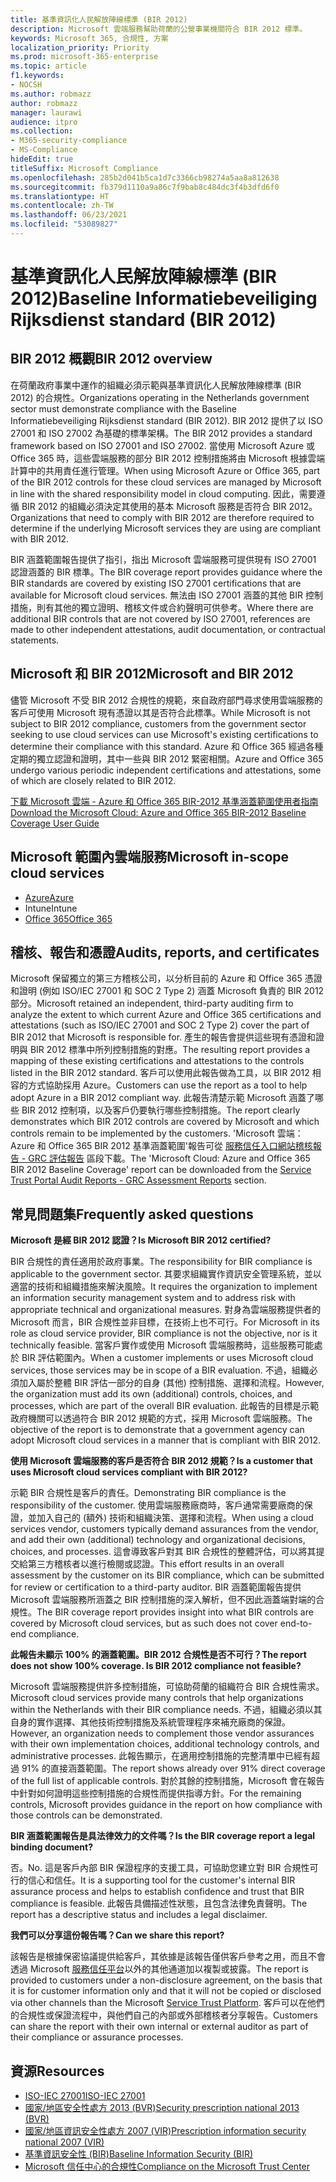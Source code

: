 ```yaml
---
title: 基準資訊化人民解放陣線標準 (BIR 2012)
description: Microsoft 雲端服務幫助荷蘭的公營事業機關符合 BIR 2012 標準。
keywords: Microsoft 365, 合規性, 方案
localization_priority: Priority
ms.prod: microsoft-365-enterprise
ms.topic: article
f1.keywords:
- NOCSH
ms.author: robmazz
author: robmazz
manager: laurawi
audience: itpro
ms.collection:
- M365-security-compliance
- MS-Compliance
hideEdit: true
titleSuffix: Microsoft Compliance
ms.openlocfilehash: 285b2d041b5ca1d7c3366cb98274a5aa8a812638
ms.sourcegitcommit: fb379d1110a9a86c7f9bab8c484dc3f4b3dfd6f0
ms.translationtype: HT
ms.contentlocale: zh-TW
ms.lasthandoff: 06/23/2021
ms.locfileid: "53089827"
---
```

# <a name="baseline-informatiebeveiliging-rijksdienst-standard-bir-2012"></a><span data-ttu-id="bb8ac-104">基準資訊化人民解放陣線標準 (BIR 2012)</span><span class="sxs-lookup"><span data-stu-id="bb8ac-104">Baseline Informatiebeveiliging Rijksdienst standard (BIR 2012)</span></span>

## <a name="bir-2012-overview"></a><span data-ttu-id="bb8ac-105">BIR 2012 概觀</span><span class="sxs-lookup"><span data-stu-id="bb8ac-105">BIR 2012 overview</span></span>

<span data-ttu-id="bb8ac-106">在荷蘭政府事業中運作的組織必須示範與基準資訊化人民解放陣線標準 (BIR 2012) 的合規性。</span><span class="sxs-lookup"><span data-stu-id="bb8ac-106">Organizations operating in the Netherlands government sector must demonstrate compliance with the Baseline Informatiebeveiliging Rijksdienst standard (BIR 2012).</span></span> <span data-ttu-id="bb8ac-107">BIR 2012 提供了以 ISO 27001 和 ISO 27002 為基礎的標準架構。</span><span class="sxs-lookup"><span data-stu-id="bb8ac-107">The BIR 2012 provides a standard framework based on ISO 27001 and ISO 27002.</span></span> <span data-ttu-id="bb8ac-108">當使用 Microsoft Azure 或 Office 365 時，這些雲端服務的部分 BIR 2012 控制措施將由 Microsoft 根據雲端計算中的共用責任進行管理。</span><span class="sxs-lookup"><span data-stu-id="bb8ac-108">When using Microsoft Azure or Office 365, part of the BIR 2012 controls for these cloud services are managed by Microsoft in line with the shared responsibility model in cloud computing.</span></span> <span data-ttu-id="bb8ac-109">因此，需要遵循 BIR 2012 的組織必須決定其使用的基本 Microsoft 服務是否符合 BIR 2012。</span><span class="sxs-lookup"><span data-stu-id="bb8ac-109">Organizations that need to comply with BIR 2012 are therefore required to determine if the underlying Microsoft services they are using are compliant with BIR 2012.</span></span>

<span data-ttu-id="bb8ac-110">BIR 涵蓋範圍報告提供了指引，指出 Microsoft 雲端服務可提供現有 ISO 27001 認證涵蓋的 BIR 標準。</span><span class="sxs-lookup"><span data-stu-id="bb8ac-110">The BIR coverage report provides guidance where the BIR standards are covered by existing ISO 27001 certifications that are available for Microsoft cloud services.</span></span> <span data-ttu-id="bb8ac-111">無法由 ISO 27001 涵蓋的其他 BIR 控制措施，則有其他的獨立證明、稽核文件或合約聲明可供參考。</span><span class="sxs-lookup"><span data-stu-id="bb8ac-111">Where there are additional BIR controls that are not covered by ISO 27001, references are made to other independent attestations, audit documentation, or contractual statements.</span></span>

## <a name="microsoft-and-bir-2012"></a><span data-ttu-id="bb8ac-112">Microsoft 和 BIR 2012</span><span class="sxs-lookup"><span data-stu-id="bb8ac-112">Microsoft and BIR 2012</span></span>

<span data-ttu-id="bb8ac-113">儘管 Microsoft 不受 BIR 2012 合規性的規範，來自政府部門尋求使用雲端服務的客戶可使用 Microsoft 現有憑證以其是否符合此標準。</span><span class="sxs-lookup"><span data-stu-id="bb8ac-113">While Microsoft is not subject to BIR 2012 compliance, customers from the government sector seeking to use cloud services can use Microsoft's existing certifications to determine their compliance with this standard.</span></span> <span data-ttu-id="bb8ac-114">Azure 和 Office 365 經過各種定期的獨立認證和證明，其中一些與 BIR 2012 緊密相關。</span><span class="sxs-lookup"><span data-stu-id="bb8ac-114">Azure and Office 365 undergo various periodic independent certifications and attestations, some of which are closely related to BIR 2012.</span></span>

[<span data-ttu-id="bb8ac-115">下載 Microsoft 雲端 - Azure 和 Office 365 BIR-2012 基準涵蓋範圍使用者指南</span><span class="sxs-lookup"><span data-stu-id="bb8ac-115">Download the Microsoft Cloud: Azure and Office 365 BIR-2012 Baseline Coverage User Guide</span></span>](https://go.microsoft.com/fwlink/p/?linkid=2099461)

## <a name="microsoft-in-scope-cloud-services"></a><span data-ttu-id="bb8ac-116">Microsoft 範圍內雲端服務</span><span class="sxs-lookup"><span data-stu-id="bb8ac-116">Microsoft in-scope cloud services</span></span>

- [<span data-ttu-id="bb8ac-117">Azure</span><span class="sxs-lookup"><span data-stu-id="bb8ac-117">Azure</span></span>](https://aka.ms/AzureCompliance)
- <span data-ttu-id="bb8ac-118">Intune</span><span class="sxs-lookup"><span data-stu-id="bb8ac-118">Intune</span></span>
- [<span data-ttu-id="bb8ac-119">Office 365</span><span class="sxs-lookup"><span data-stu-id="bb8ac-119">Office 365</span></span>](https://go.microsoft.com/fwlink/p/?LinkID=2077751)

## <a name="audits-reports-and-certificates"></a><span data-ttu-id="bb8ac-120">稽核、報告和憑證</span><span class="sxs-lookup"><span data-stu-id="bb8ac-120">Audits, reports, and certificates</span></span>

<span data-ttu-id="bb8ac-121">Microsoft 保留獨立的第三方稽核公司，以分析目前的 Azure 和 Office 365 憑證和證明 (例如 ISO/IEC 27001 和 SOC 2 Type 2) 涵蓋 Microsoft 負責的 BIR 2012 部分。</span><span class="sxs-lookup"><span data-stu-id="bb8ac-121">Microsoft retained an independent, third-party auditing firm to analyze the extent to which current Azure and Office 365 certifications and attestations (such as ISO/IEC 27001 and SOC 2 Type 2) cover the part of BIR 2012 that Microsoft is responsible for.</span></span> <span data-ttu-id="bb8ac-122">產生的報告會提供這些現有憑證和證明與 BIR 2012 標準中所列控制措施的對應。</span><span class="sxs-lookup"><span data-stu-id="bb8ac-122">The resulting report provides a mapping of these existing certifications and attestations to the controls listed in the BIR 2012 standard.</span></span> <span data-ttu-id="bb8ac-123">客戶可以使用此報告做為工具，以 BIR 2012 相容的方式協助採用 Azure。</span><span class="sxs-lookup"><span data-stu-id="bb8ac-123">Customers can use the report as a tool to help adopt Azure in a BIR 2012 compliant way.</span></span> <span data-ttu-id="bb8ac-124">此報告清楚示範 Microsoft 涵蓋了哪些 BIR 2012 控制項，以及客戶仍要執行哪些控制措施。</span><span class="sxs-lookup"><span data-stu-id="bb8ac-124">The report clearly demonstrates which BIR 2012 controls are covered by Microsoft and which controls remain to be implemented by the customers.</span></span> <span data-ttu-id="bb8ac-125">'Microsoft 雲端：Azure 和 Office 365 BIR 2012 基準涵蓋範圍'報告可從 [服務信任入口網站稽核報告 - GRC 評估報告](https://servicetrust.microsoft.com/ViewPage/MSComplianceGuideV3) 區段下載。</span><span class="sxs-lookup"><span data-stu-id="bb8ac-125">The 'Microsoft Cloud: Azure and Office 365 BIR 2012 Baseline Coverage' report can be downloaded from the [Service Trust Portal Audit Reports - GRC Assessment Reports](https://servicetrust.microsoft.com/ViewPage/MSComplianceGuideV3) section.</span></span>

## <a name="frequently-asked-questions"></a><span data-ttu-id="bb8ac-126">常見問題集</span><span class="sxs-lookup"><span data-stu-id="bb8ac-126">Frequently asked questions</span></span>

<span data-ttu-id="bb8ac-127">**Microsoft 是經 BIR 2012 認證？**</span><span class="sxs-lookup"><span data-stu-id="bb8ac-127">**Is Microsoft BIR 2012 certified?**</span></span>

<span data-ttu-id="bb8ac-128">BIR 合規性的責任適用於政府事業。</span><span class="sxs-lookup"><span data-stu-id="bb8ac-128">The responsibility for BIR compliance is applicable to the government sector.</span></span> <span data-ttu-id="bb8ac-129">其要求組織實作資訊安全管理系統，並以適當的技術和組織措施來解決風險。</span><span class="sxs-lookup"><span data-stu-id="bb8ac-129">It requires the organization to implement an information security management system and to address risk with appropriate technical and organizational measures.</span></span> <span data-ttu-id="bb8ac-130">對身為雲端服務提供者的 Microsoft 而言，BIR 合規性並非目標，在技術上也不可行。</span><span class="sxs-lookup"><span data-stu-id="bb8ac-130">For Microsoft in its role as cloud service provider, BIR compliance is not the objective, nor is it technically feasible.</span></span> <span data-ttu-id="bb8ac-131">當客戶實作或使用 Microsoft 雲端服務時，這些服務可能處於 BIR 評估範圍內。</span><span class="sxs-lookup"><span data-stu-id="bb8ac-131">When a customer implements or uses Microsoft cloud services, those services may be in scope of a BIR evaluation.</span></span> <span data-ttu-id="bb8ac-132">不過，組織必須加入屬於整體 BIR 評估一部分的自身 (其他) 控制措施、選擇和流程。</span><span class="sxs-lookup"><span data-stu-id="bb8ac-132">However, the organization must add its own (additional) controls, choices, and processes, which are part of the overall BIR evaluation.</span></span> <span data-ttu-id="bb8ac-133">此報告的目標是示範政府機關可以透過符合 BIR 2012 規範的方式，採用 Microsoft 雲端服務。</span><span class="sxs-lookup"><span data-stu-id="bb8ac-133">The objective of the report is to demonstrate that a government agency can adopt Microsoft cloud services in a manner that is compliant with BIR 2012.</span></span>

<span data-ttu-id="bb8ac-134">**使用 Microsoft 雲端服務的客戶是否符合 BIR 2012 規範？**</span><span class="sxs-lookup"><span data-stu-id="bb8ac-134">**Is a customer that uses Microsoft cloud services compliant with BIR 2012?**</span></span>

<span data-ttu-id="bb8ac-135">示範 BIR 合規性是客戶的責任。</span><span class="sxs-lookup"><span data-stu-id="bb8ac-135">Demonstrating BIR compliance is the responsibility of the customer.</span></span> <span data-ttu-id="bb8ac-136">使用雲端服務廠商時，客戶通常需要廠商的保證，並加入自己的 (額外) 技術和組織決策、選擇和流程。</span><span class="sxs-lookup"><span data-stu-id="bb8ac-136">When using a cloud services vendor, customers typically demand assurances from the vendor, and add their own (additional) technology and organizational decisions, choices, and processes.</span></span> <span data-ttu-id="bb8ac-137">這會導致客戶對其 BIR 合規性的整體評估，可以將其提交給第三方稽核者以進行檢閱或認證。</span><span class="sxs-lookup"><span data-stu-id="bb8ac-137">This effort results in an overall assessment by the customer on its BIR compliance, which can be submitted for review or certification to a third-party auditor.</span></span> <span data-ttu-id="bb8ac-138">BIR 涵蓋範圍報告提供 Microsoft 雲端服務所涵蓋之 BIR 控制措施的深入解析，但不因此涵蓋端對端的合規性。</span><span class="sxs-lookup"><span data-stu-id="bb8ac-138">The BIR coverage report provides insight into what BIR controls are covered by Microsoft cloud services, but as such does not cover end-to-end compliance.</span></span>

<span data-ttu-id="bb8ac-139">**此報告未顯示 100% 的涵蓋範圍。BIR 2012 合規性是否不可行？**</span><span class="sxs-lookup"><span data-stu-id="bb8ac-139">**The report does not show 100% coverage. Is BIR 2012 compliance not feasible?**</span></span>

<span data-ttu-id="bb8ac-140">Microsoft 雲端服務提供許多控制措施，可協助荷蘭的組織符合 BIR 合規性需求。</span><span class="sxs-lookup"><span data-stu-id="bb8ac-140">Microsoft cloud services provide many controls that help organizations within the Netherlands with their BIR compliance needs.</span></span> <span data-ttu-id="bb8ac-141">不過，組織必須以其自身的實作選擇、其他技術控制措施及系統管理程序來補充廠商的保證。</span><span class="sxs-lookup"><span data-stu-id="bb8ac-141">However, an organization needs to complement those vendor assurances with their own implementation choices, additional technology controls, and administrative processes.</span></span> <span data-ttu-id="bb8ac-142">此報告顯示，在適用控制措施的完整清單中已經有超過 91% 的直接涵蓋範圍。</span><span class="sxs-lookup"><span data-stu-id="bb8ac-142">The report shows already over 91% direct coverage of the full list of applicable controls.</span></span> <span data-ttu-id="bb8ac-143">對於其餘的控制措施，Microsoft 會在報告中針對如何證明這些控制措施的合規性而提供指導方針。</span><span class="sxs-lookup"><span data-stu-id="bb8ac-143">For the remaining controls, Microsoft provides guidance in the report on how compliance with those controls can be demonstrated.</span></span>

<span data-ttu-id="bb8ac-144">**BIR 涵蓋範圍報告是具法律效力的文件嗎？**</span><span class="sxs-lookup"><span data-stu-id="bb8ac-144">**Is the BIR coverage report a legal binding document?**</span></span>

<span data-ttu-id="bb8ac-145">否。</span><span class="sxs-lookup"><span data-stu-id="bb8ac-145">No.</span></span> <span data-ttu-id="bb8ac-146">這是客戶內部 BIR 保證程序的支援工具，可協助您建立對 BIR 合規性可行的信心和信任。</span><span class="sxs-lookup"><span data-stu-id="bb8ac-146">It is a supporting tool for the customer's internal BIR assurance process and helps to establish confidence and trust that BIR compliance is feasible.</span></span> <span data-ttu-id="bb8ac-147">此報告具備描述性狀態，且包含法律免責聲明。</span><span class="sxs-lookup"><span data-stu-id="bb8ac-147">The report has a descriptive status and includes a legal disclaimer.</span></span>

<span data-ttu-id="bb8ac-148">**我們可以分享這份報告嗎？**</span><span class="sxs-lookup"><span data-stu-id="bb8ac-148">**Can we share this report?**</span></span>

<span data-ttu-id="bb8ac-149">該報告是根據保密協議提供給客戶，其依據是該報告僅供客戶參考之用，而且不會透過 Microsoft [服務信任平台](https://www.microsoft.com/TrustCenter/STP/default.aspx)以外的其他通道加以複製或披露。</span><span class="sxs-lookup"><span data-stu-id="bb8ac-149">The report is provided to customers under a non-disclosure agreement, on the basis that it is for customer information only and that it will not be copied or disclosed via other channels than the Microsoft [Service Trust Platform](https://www.microsoft.com/TrustCenter/STP/default.aspx).</span></span> <span data-ttu-id="bb8ac-150">客戶可以在他們的合規性或保證流程中，與他們自己的內部或外部稽核者分享報告。</span><span class="sxs-lookup"><span data-stu-id="bb8ac-150">Customers can share the report with their own internal or external auditor as part of their compliance or assurance processes.</span></span>

## <a name="resources"></a><span data-ttu-id="bb8ac-151">資源</span><span class="sxs-lookup"><span data-stu-id="bb8ac-151">Resources</span></span>

- [<span data-ttu-id="bb8ac-152">ISO-IEC 27001</span><span class="sxs-lookup"><span data-stu-id="bb8ac-152">ISO-IEC 27001</span></span>](offering-iso-27001.md)
- [<span data-ttu-id="bb8ac-153">國家/地區安全性處方 2013 (BVR)</span><span class="sxs-lookup"><span data-stu-id="bb8ac-153">Security prescription national 2013 (BVR)</span></span>](https://wetten.overheid.nl/BWBR0033512/2013-06-01)
- [<span data-ttu-id="bb8ac-154">國家/地區資訊安全性處方 2007 (VIR)</span><span class="sxs-lookup"><span data-stu-id="bb8ac-154">Prescription information security national 2007 (VIR)</span></span>](https://wetten.overheid.nl/BWBR0022141/2007-07-01)
- [<span data-ttu-id="bb8ac-155">基準資訊安全性 (BIR)</span><span class="sxs-lookup"><span data-stu-id="bb8ac-155">Baseline Information Security (BIR)</span></span>](https://www.earonline.nl/index.php/BIR_2012)
- [<span data-ttu-id="bb8ac-156">Microsoft 信任中心的合規性</span><span class="sxs-lookup"><span data-stu-id="bb8ac-156">Compliance on the Microsoft Trust Center</span></span>](https://www.microsoft.com/trust-center/compliance/compliance-overview)
